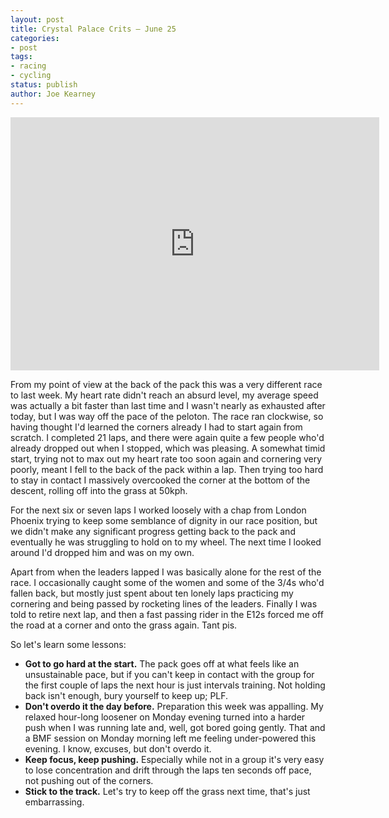 ```yaml
---
layout: post
title: Crystal Palace Crits – June 25
categories:
- post
tags:
- racing
- cycling
status: publish
author: Joe Kearney
---
```


<iframe height='405' width='590' frameborder='0' allowtransparency='true' scrolling='no' src='http://app.strava.com/activities/62843829/embed/a3489c47cf8c56d9fc287fa99142e061c06ab4de' class="inline-image-right"></iframe>

From my point of view at the back of the pack this was a very different race to last week. My heart rate didn't reach an absurd level, my average speed was actually a bit faster than last time and I wasn't nearly as exhausted after today, but I was way off the pace of the peloton. The race ran clockwise, so having thought I'd learned the corners already I had to start again from scratch. I completed 21 laps, and there were again quite a few people who'd already dropped out when I stopped, which was pleasing. A somewhat timid start, trying not to max out my heart rate too soon again and cornering very poorly, meant I fell to the back of the pack within a lap. Then trying too hard to stay in contact I massively overcooked the corner at the bottom of the descent, rolling off into the grass at 50kph.

For the next six or seven laps I worked loosely with a chap from London Phoenix trying to keep some semblance of dignity in our race position, but we didn't make any significant progress getting back to the pack and eventually he was struggling to hold on to my wheel. The next time I looked around I'd dropped him and was on my own.

Apart from when the leaders lapped I was basically alone for the rest of the race. I occasionally caught some of the women and some of the 3/4s who'd fallen back, but mostly just spent about ten lonely laps practicing my cornering and being passed by rocketing lines of the leaders. Finally I was told to retire next lap, and then a fast passing rider in the E12s forced me off the road at a corner and onto the grass again. Tant pis.

So let's learn some lessons:

* **Got to go hard at the start.** The pack goes off at what feels like an unsustainable pace, but if you can't keep in contact with the group for the first couple of laps the next hour is just intervals training. Not holding back isn't enough, bury yourself to keep up; PLF.
* **Don't overdo it the day before.** Preparation this week was appalling. My relaxed hour-long loosener on Monday evening turned into a harder push when I was running late and, well, got bored going gently. That and a BMF session on Monday morning left me feeling under-powered this evening. I know, excuses, but don't overdo it.
* **Keep focus, keep pushing.** Especially while not in a group it's very easy to lose concentration and drift through the laps ten seconds off pace, not pushing out of the corners.
* **Stick to the track.** Let's try to keep off the grass next time, that's just embarrassing.

